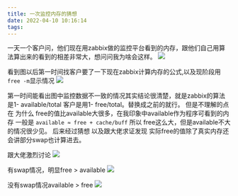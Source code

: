 ```yaml
---
title: 一次监控内存的猜想
date: 2022-04-10 10:16:14
tags:
---
```


一天一个客户问，他们现在用zabbix做的监控平台看到的内存，跟他们自己用算法算出来的看到的相差非常大，想问问我为啥会这样。
![](https://tva1.sinaimg.cn/large/e6c9d24egy1h15uly0m95j20m20co3zt.jpg)

看到图以后第一时间找客户要了一下现在zabbix计算内存的公式,以及现阶段用`free -m`显示情况
![](https://tva1.sinaimg.cn/large/e6c9d24egy1h15uoj5ikkj215e09mq4s.jpg)

第一时间能看出图中监控数据不一致的情况其实结论很清楚，就是zabbix的算法是1- available/total  客户是用1- free/total。替换成之前的就行。
但是不理解的点在 为什么 free的值比available大很多，在我印象中available作为程序可看到的内存 一般是
`available ≈ free + cache/buff` 所以 free这么大，但是available不大的情况很少见。
后来经过猜想 以及跟大佬求证发现 实际free的值除了真实内存还会讲部分swap也计算进去。

跟大佬激烈讨论
![](https://tva1.sinaimg.cn/large/e6c9d24egy1h15v1f34qgj20hq0u4ac3.jpg)

有swap情况，明显free > available
![](https://tva1.sinaimg.cn/large/e6c9d24egy1h15uxhsm8cj21ry0ccabm.jpg)

没有swap情况available > free
![](https://tva1.sinaimg.cn/large/e6c9d24egy1h15uzeltlzj214s06mgm4.jpg)